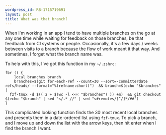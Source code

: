 ```yaml
---
wordpress_id: RB-1715719691
layout: post
title: What was that branch?
---
```


When I'm working in an app I tend to have multiple branches on the go at any one time while waiting for feedback on those branches, be that feedback from CI systems or people. Occasionally, it's a few days / weeks between visits to a branch because the flow of work meant it that way. And sometimes, I forget what the branch name was.

To help with this, I've got this function in my `~/.zshrc`:

```
fbr () {
	local branches branch
	branches=$(git for-each-ref --count=30 --sort=-committerdate refs/heads/ --format="%(refname:short)")  && branch=$(echo "$branches" |
  fzf-tmux -d $(( 2 + $(wc -l <<< "$branches") )) +m)  && git checkout $(echo "$branch" | sed "s/.* //" | sed "s#remotes/[^/]*/##")
}
```

This complicated looking function finds the 30 most recent local branches and presents them in a date-ordered list using `fzf-tmux`. To pick a branch, and I move up and down the list with the arrow keys, then hit enter when I find the branch I want.
